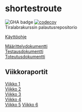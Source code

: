 # shortestroute
![GHA badge](https://github.com/henriimmonen/shortestroute/workflows/CI/badge.svg)
[![codecov](https://codecov.io/gh/henriimmonen/shortestroute/branch/main/graph/badge.svg?token=JGKBB5UJH6)](https://codecov.io/gh/henriimmonen/shortestroute)  
Tiralabrakurssin palautusrepositorio

[Käyttöohje](https://github.com/henriimmonen/shortestroute/blob/main/dokumentaatio/kayttoohje.md)  

[Määrittelydokumentti](https://github.com/henriimmonen/shortestroute/blob/main/dokumentaatio/maarittelydokumentti.md)  
[Testausdokumentti](https://github.com/henriimmonen/shortestroute/blob/main/dokumentaatio/testausdokumentti.md)  
[Toteutusdokumentti](https://github.com/henriimmonen/shortestroute/blob/main/dokumentaatio/toteutusdokumentti.md)  

## Viikkoraportit
[Viikko 1](https://github.com/henriimmonen/shortestroute/blob/main/dokumentaatio/viikkoraportti_1.md)  
[Viikko 2](https://github.com/henriimmonen/shortestroute/blob/main/dokumentaatio/viikkoraportti_2.md)  
[Viikko 3](https://github.com/henriimmonen/shortestroute/blob/main/dokumentaatio/viikkoraportti_3.md)  
[Viikko 4](https://github.com/henriimmonen/shortestroute/blob/main/dokumentaatio/viikkoraportti_4.md)  
[Viikko 5](https://github.com/henriimmonen/shortestroute/blob/main/dokumentaatio/viikkoraportti_5.md)
[Viikko 6](https://github.com/henriimmonen/shortestroute/blob/main/dokumentaatio/viikkoraportti_6.md)
